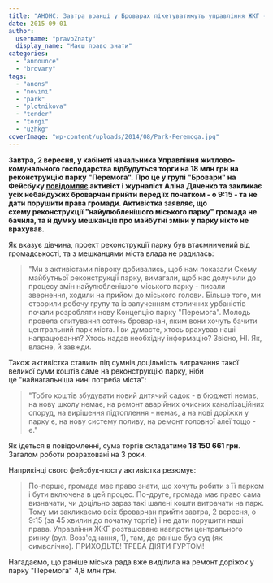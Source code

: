 ```yaml
---
title: "АНОНС: Завтра вранці у Броварах пікетуватимуть управління ЖКГ - через таємні торги щодо парку \"Перемога\""
date: 2015-09-01
author: 
  username: "pravoZnaty"
  display_name: "Маєш право знати"
categories: 
  - "announce"
  - "brovary"
tags: 
  - "anons"
  - "novini"
  - "park"
  - "plotnikova"
  - "tender"
  - "torgi"
  - "uzhkg"
coverImage: "wp-content/uploads/2014/08/Park-Peremoga.jpg"
---
```


**Завтра, 2 вересня, у кабінеті начальника Управління житлово-комунального господарства відбудуться торги на 18 млн грн на реконструкцію парку "Перемога".** **Про це у групі "Бровари" на Фейсбуку [повідомляє](https://www.facebook.com/groups/brovary/permalink/1098226653540633/) активіст і журналіст Аліна Дяченко та закликає усіх небайдужих броварчан прийти перед їх початком - о 9:15 - та не дати порушити права громади. Активістка заявляє, що схему реконструкції "найулюбленішого міського парку" громада не бачила, та й думку мешканців про майбутні зміни у парку ніхто не врахував.** 

Як вказує дівчина, проект реконструкції парку був втаємничений від громадськості, та з мешканцями міста влада не радилась:

> "Ми з активістами півроку добивались, щоб нам показали Схему майбутньої реконструкції парку, вимагали, щоб нас долучили до процесу змін найулюбленішого міського парку - писали звернення, ходили на прийом до міського голови. Більше того, ми створили робочу групу та із залученням столичних урбаністів почали розробляти нову Концепцію парку "Перемога". Молодь провела опитування сотень броварчан, яким вони хочуть бачити центральний парк міста. І ви думаєте, хтось врахував наші напрацювання? Хтось надав необхідну інформацію? Звісно, НІ. Як, власне, й завжди.

Також активістка ставить під сумнів доцільність витрачання такої великої суми коштів саме на реконструкцію парку, ніби це "найнагальніша нині потреба міста":

> "Тобто коштів збудувати новий дитячий садок - в бюджеті немає, на нову школу немає, на ремонт аварійних очисних каналізаційних споруд, на вирішення підтоплення - немає, а на нові доріжки у парку є, на нову систему поливу, на ремонт головної алеї тощо - є."

Як ідеться в повідомленні, сума торгів складатиме **18 150 661 грн**. Загалом роботи розраховані на 3 роки.

Наприкінці свого фейсбук-посту активістка резюмує:

> По-перше, громада має право знати, що хочуть робити з її парком і бути включена в цей процес. По-друге, громада має право сама визначати, чи доцільно зараз такі шалені кошти витрачати на парк. Тому ми закликаємо всіх броварчан прийти завтра, 2 вересня, о 9:15 (за 45 хвилин до початку торгів) і не дати порушити наші права. Управління ЖКГ розташоване навпроти центрального ринку (вул. Возз'єднання, 1), там, де раніше був суд (як символічно). ПРИХОДЬТЕ! ТРЕБА ДІЯТИ ГУРТОМ!

Нагадаємо, що раніше міська рада вже виділила на ремонт доріжок у парку "Перемога" 4,8 млн грн.
